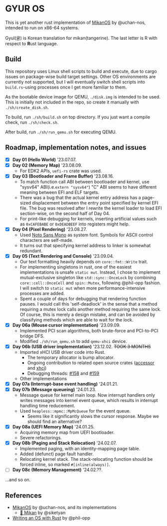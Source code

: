 # GYUR OS

This is yet another rust implementation of [MikanOS](https://github.com/uchan-nos/mikanos) by @uchan-nos, intended to run on x86-64 systems.

Gyul(귤) is Korean translation for mikan(tangerine). The last letter is R with respect to **R**ust language.

## Build
This repository uses Linux shell scripts to build and execute, due to cargo issues on package-wise build target settings.
Other OS environments are currently not supported, but I will eventually switch shell scripts into `build.rs`-using processes once I get more familiar to them.

As the bootable device image for QEMU, `./disk.img` is intended to be used. This is initially not included in the repo, so create it manually with `./sh/create_disk.sh`.

To build, run `./sh/build.sh` on top directory.
If you just want a compile check, run `./sh/check.sh`.

After build, run `./sh/run_qemu.sh` for executing QEMU.

## Roadmap, implementation notes, and issues
- [x] **Day 01 (Hello World)** '23.07.07.
- [x] **Day 02 (Memory Map)** '23.08.09.
  * For EDK2 APIs, `uefi-rs` crate was used.
- [x] **Day 03 (Bootloader and Frame Buffer)** '23.08.16.
  * To match function call ABI between bootloader and kernel, use "sysv64" ABI(i.e.`extern "sysv64"`) "C" ABI seems to have different meaning between EFI and ELF targets.
  * There was a bug that the actual kernel entry address has a page-sized displacement between the entry point specified by kernel EFI file. The bug was resolved after I rewrite the kernel loader to load EFI section-wise, on the second half of Day 04.
  * For print-like debugging for kernels, inserting artificial values such as `0xCAFEBABE` or `0xDEADBEEF` into registers might help.
- [x] **Day 04 (Pixel Rendering)** '23.08.27.
  * Used [Noto Sans Mono](https://fonts.google.com/noto/specimen/Noto+Sans+Mono) as system font. Symbols for ASCII control characters are self-made.
  * It turns out that specifying kernel address to linker is somewhat redundant.
- [x] **Day 05 (Text Rendering and Console)** '23.09.04.
  * Our text formatting heavily depends on `core::fmt::Write` trait.
  * For implementing singletons in rust, one of the easiest implementations is unsafe `static mut`. Instead, I chose to implement mutual-exclusive singleton like `std::sync::OnceLock` by combining `core::cell::OnceCell` and `spin::Mutex`, following @phil-opp fashion. I will switch to `static mut` when more performance-intensive processes are added.
  * Spent a couple of days for debugging that rendering function pauses. I would call this 'self-deadlock' in the sense that a method requiring a mutex lock calls another method requiring the same lock. Of course, this is merely a design mistake, and can be avoided by classifying methods which are able to wait for the lock.
- [x] **Day 06a (Mouse cursor implementation)** '23.09.09.
  * Implemented PCI scan algorithms, both brute-force and PCI-to-PCI bridge DFS.
  * Modified `./sh/run_qemu.sh` to add `qemu-xhci` device.
- [x] **Day 06b (USB driver implementation)** '23.12.02. ~~TOOK 3 MONTHS~~
  * Imported xHCI USB driver code into Rust.
    * The temporary allocator is bump allocator.
    * Ongoing contribution to related open source crates ([accessor](https://github.com/toku-sa-n/accessor) and [xhci](https://github.com/rust-osdev/xhci))
    * Debugging threads: [#158](https://github.com/uchan-nos/os-from-zero/issues/158) and [#159](https://github.com/uchan-nos/os-from-zero/issues/159)
  * Other implementations
- [x] **Day 07a (Interrupt-base event handling)** '24.01.21.
- [x] **Day 07b (Message queueing)** '24.01.23.
  * Message queue for kernel main loop.
    Now interrupt handlers only writes messages into kernel event queue,
    which results in interrupt handling time reducement.
  * Used `heapless::mpmc::MpMcQueue` for the event queue.
    * Seems like it significantly slows the cursor response. Maybe we should find an alternative?
- [x] **Day 08a (UEFI Memory Map)** '24.01.25.
  * Acquiring memory map from UEFI bootloader.
  * Severe refactorings.
- [x] **Day 08b (Paging and Stack Relocation)** '24.02.07.
  * Implemented paging, with an identity-mapping page table.
  * Added (defunct) page fault handler.
  * Relocating kernel stack. The stack-relocating function should be forced inline, so marked `#[inline(always)]`.
- [ ] **Day 08c (Memory Management)** '24.02.??.

...and so on.

## References
* [MikanOS](https://github.com/uchan-nos/mikanos) by @uchan-nos, and its implementations
  * [🍊 Mikan](https://github.com/siketyan/mikan) by @siketyan
* [Writing an OS with Rust](https://os.phil-opp.com) by @phil-opp